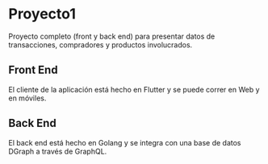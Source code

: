 # Proyecto1
Proyecto completo (front y back end) para presentar datos de transacciones, compradores y productos involucrados.

## Front End
El cliente de la aplicación está hecho en Flutter y se puede correr en Web y en móviles.

## Back End
El back end está hecho en Golang y se integra con una base de datos DGraph a través de GraphQL.
